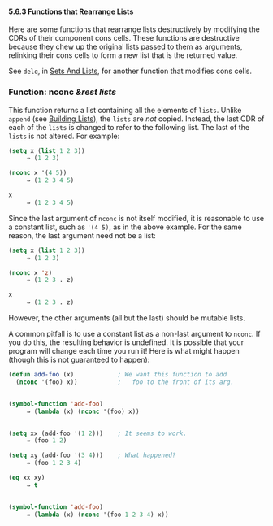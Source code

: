 

#### 5.6.3 Functions that Rearrange Lists

Here are some functions that rearrange lists destructively by modifying the CDRs of their component cons cells. These functions are destructive because they chew up the original lists passed to them as arguments, relinking their cons cells to form a new list that is the returned value.

See `delq`, in [Sets And Lists](Sets-And-Lists.html), for another function that modifies cons cells.

### Function: **nconc** *\&rest lists*

This function returns a list containing all the elements of `lists`. Unlike `append` (see [Building Lists](Building-Lists.html)), the `lists` are *not* copied. Instead, the last CDR of each of the `lists` is changed to refer to the following list. The last of the `lists` is not altered. For example:

```lisp
(setq x (list 1 2 3))
     ⇒ (1 2 3)
```

```lisp
(nconc x '(4 5))
     ⇒ (1 2 3 4 5)
```

```lisp
x
     ⇒ (1 2 3 4 5)
```

Since the last argument of `nconc` is not itself modified, it is reasonable to use a constant list, such as `'(4 5)`, as in the above example. For the same reason, the last argument need not be a list:

```lisp
(setq x (list 1 2 3))
     ⇒ (1 2 3)
```

```lisp
(nconc x 'z)
     ⇒ (1 2 3 . z)
```

```lisp
x
     ⇒ (1 2 3 . z)
```

However, the other arguments (all but the last) should be mutable lists.

A common pitfall is to use a constant list as a non-last argument to `nconc`. If you do this, the resulting behavior is undefined. It is possible that your program will change each time you run it! Here is what might happen (though this is not guaranteed to happen):

```lisp
(defun add-foo (x)            ; We want this function to add
  (nconc '(foo) x))           ;   foo to the front of its arg.
```

```lisp
```

```lisp
(symbol-function 'add-foo)
     ⇒ (lambda (x) (nconc '(foo) x))
```

```lisp
```

```lisp
(setq xx (add-foo '(1 2)))    ; It seems to work.
     ⇒ (foo 1 2)
```

```lisp
(setq xy (add-foo '(3 4)))    ; What happened?
     ⇒ (foo 1 2 3 4)
```

```lisp
(eq xx xy)
     ⇒ t
```

```lisp
```

```lisp
(symbol-function 'add-foo)
     ⇒ (lambda (x) (nconc '(foo 1 2 3 4) x))
```
